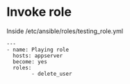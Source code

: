 # Invoke role

Inside /etc/ansible/roles/testing_role.yml

```
---
- name: Playing role
  hosts: appserver
  become: yes
  roles:
        - delete_user
```
